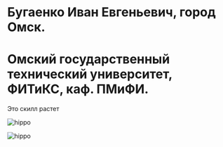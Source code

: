 # Бугаенко Иван Евгеньевич, город Омск.
# Омский государственный технический университет, ФИТиКС, каф. ПМиФИ.


Это скилл растет

![hippo](https://media3.giphy.com/media/Opgs8NUosTAnRSFYzc/giphy-downsized-large.gif)

![hippo](https://media3.giphy.com/media/aUovxH8Vf9qDu/giphy.gif)
